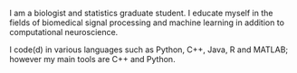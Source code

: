I am a biologist and statistics graduate student. I educate myself in the fields of biomedical signal processing and machine learning in addition to computational neuroscience.

I code(d) in various languages such as Python, C++, Java, R and MATLAB; however my main tools are C++ and Python. 


